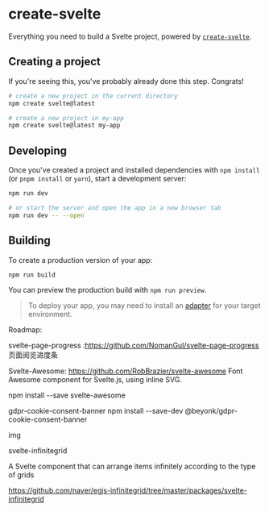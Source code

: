 # create-svelte

Everything you need to build a Svelte project, powered by [`create-svelte`](https://github.com/sveltejs/kit/tree/master/packages/create-svelte).

## Creating a project

If you're seeing this, you've probably already done this step. Congrats!

```bash
# create a new project in the current directory
npm create svelte@latest

# create a new project in my-app
npm create svelte@latest my-app
```

## Developing

Once you've created a project and installed dependencies with `npm install` (or `pnpm install` or `yarn`), start a development server:

```bash
npm run dev

# or start the server and open the app in a new browser tab
npm run dev -- --open
```

## Building

To create a production version of your app:

```bash
npm run build
```

You can preview the production build with `npm run preview`.

> To deploy your app, you may need to install an [adapter](https://kit.svelte.dev/docs/adapters) for your target environment.


Roadmap:

svelte-page-progress :https://github.com/NomanGul/svelte-page-progress
页面阅览进度条

Svelte-Awesome: https://github.com/RobBrazier/svelte-awesome
Font Awesome component for Svelte.js, using inline SVG.

npm install --save svelte-awesome


gdpr-cookie-consent-banner npm install --save-dev @beyonk/gdpr-cookie-consent-banner

img

svelte-infinitegrid 

 A Svelte component that can arrange items infinitely according to the type of grids 


 https://github.com/naver/egjs-infinitegrid/tree/master/packages/svelte-infinitegrid